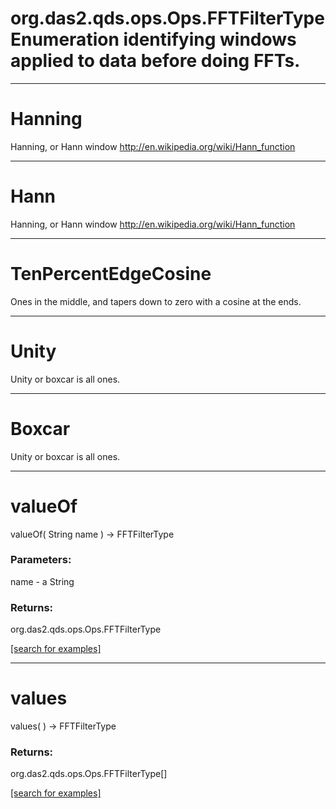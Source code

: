 # org.das2.qds.ops.Ops.FFTFilterTypeEnumeration identifying windows applied to data before doing FFTs.
***
<a name="Hanning"></a>
# Hanning

Hanning, or Hann window http://en.wikipedia.org/wiki/Hann_function

***
<a name="Hann"></a>
# Hann

Hanning, or Hann window http://en.wikipedia.org/wiki/Hann_function

***
<a name="TenPercentEdgeCosine"></a>
# TenPercentEdgeCosine

Ones in the middle, and tapers down to zero with a cosine at the ends.

***
<a name="Unity"></a>
# Unity

Unity or boxcar is all ones.

***
<a name="Boxcar"></a>
# Boxcar

Unity or boxcar is all ones.

***
<a name="valueOf"></a>
# valueOf
valueOf( String name ) &rarr; FFTFilterType



### Parameters:
name - a String

### Returns:
org.das2.qds.ops.Ops.FFTFilterType


<a href="https://github.com/autoplot/dev/search?q=valueOf&unscoped_q=valueOf">[search for examples]</a>

***
<a name="values"></a>
# values
values(  ) &rarr; FFTFilterType



### Returns:
org.das2.qds.ops.Ops.FFTFilterType[]


<a href="https://github.com/autoplot/dev/search?q=values&unscoped_q=values">[search for examples]</a>

